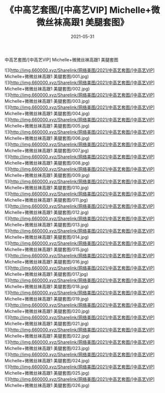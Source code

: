 ﻿---
layout: post
title:  《中高艺套图/[中高艺VIP] Michelle+微微丝袜高跟1 美腿套图》
date:   2021-05-31
img: http://img.660000.xyz/Sharelink/网络美图/2021/中高艺套图/[中高艺VIP] Michelle+微微丝袜高跟1 美腿套图/000.jpg
categories: [美女, 清纯, 唯美]
---

中高艺套图/[中高艺VIP] Michelle+微微丝袜高跟1 美腿套图

 ![](http://img.660000.xyz/Sharelink/网络美图/2021/中高艺套图/[中高艺VIP] Michelle+微微丝袜高跟1 美腿套图/001.jpg) <br>![](http://img.660000.xyz/Sharelink/网络美图/2021/中高艺套图/[中高艺VIP] Michelle+微微丝袜高跟1 美腿套图/002.jpg) <br>![](http://img.660000.xyz/Sharelink/网络美图/2021/中高艺套图/[中高艺VIP] Michelle+微微丝袜高跟1 美腿套图/003.jpg) <br>![](http://img.660000.xyz/Sharelink/网络美图/2021/中高艺套图/[中高艺VIP] Michelle+微微丝袜高跟1 美腿套图/004.jpg) <br>![](http://img.660000.xyz/Sharelink/网络美图/2021/中高艺套图/[中高艺VIP] Michelle+微微丝袜高跟1 美腿套图/005.jpg) <br>![](http://img.660000.xyz/Sharelink/网络美图/2021/中高艺套图/[中高艺VIP] Michelle+微微丝袜高跟1 美腿套图/006.jpg) <br>![](http://img.660000.xyz/Sharelink/网络美图/2021/中高艺套图/[中高艺VIP] Michelle+微微丝袜高跟1 美腿套图/007.jpg) <br>![](http://img.660000.xyz/Sharelink/网络美图/2021/中高艺套图/[中高艺VIP] Michelle+微微丝袜高跟1 美腿套图/008.jpg) <br>![](http://img.660000.xyz/Sharelink/网络美图/2021/中高艺套图/[中高艺VIP] Michelle+微微丝袜高跟1 美腿套图/009.jpg) <br>![](http://img.660000.xyz/Sharelink/网络美图/2021/中高艺套图/[中高艺VIP] Michelle+微微丝袜高跟1 美腿套图/010.jpg) <br>![](http://img.660000.xyz/Sharelink/网络美图/2021/中高艺套图/[中高艺VIP] Michelle+微微丝袜高跟1 美腿套图/011.jpg) <br>![](http://img.660000.xyz/Sharelink/网络美图/2021/中高艺套图/[中高艺VIP] Michelle+微微丝袜高跟1 美腿套图/012.jpg) <br>![](http://img.660000.xyz/Sharelink/网络美图/2021/中高艺套图/[中高艺VIP] Michelle+微微丝袜高跟1 美腿套图/013.jpg) <br>![](http://img.660000.xyz/Sharelink/网络美图/2021/中高艺套图/[中高艺VIP] Michelle+微微丝袜高跟1 美腿套图/014.jpg) <br>![](http://img.660000.xyz/Sharelink/网络美图/2021/中高艺套图/[中高艺VIP] Michelle+微微丝袜高跟1 美腿套图/015.jpg) <br>![](http://img.660000.xyz/Sharelink/网络美图/2021/中高艺套图/[中高艺VIP] Michelle+微微丝袜高跟1 美腿套图/016.jpg) <br>![](http://img.660000.xyz/Sharelink/网络美图/2021/中高艺套图/[中高艺VIP] Michelle+微微丝袜高跟1 美腿套图/017.jpg) <br>![](http://img.660000.xyz/Sharelink/网络美图/2021/中高艺套图/[中高艺VIP] Michelle+微微丝袜高跟1 美腿套图/018.jpg) <br>![](http://img.660000.xyz/Sharelink/网络美图/2021/中高艺套图/[中高艺VIP] Michelle+微微丝袜高跟1 美腿套图/019.jpg) <br>![](http://img.660000.xyz/Sharelink/网络美图/2021/中高艺套图/[中高艺VIP] Michelle+微微丝袜高跟1 美腿套图/020.jpg) <br>![](http://img.660000.xyz/Sharelink/网络美图/2021/中高艺套图/[中高艺VIP] Michelle+微微丝袜高跟1 美腿套图/021.jpg) <br>![](http://img.660000.xyz/Sharelink/网络美图/2021/中高艺套图/[中高艺VIP] Michelle+微微丝袜高跟1 美腿套图/022.jpg) <br>![](http://img.660000.xyz/Sharelink/网络美图/2021/中高艺套图/[中高艺VIP] Michelle+微微丝袜高跟1 美腿套图/023.jpg) <br>![](http://img.660000.xyz/Sharelink/网络美图/2021/中高艺套图/[中高艺VIP] Michelle+微微丝袜高跟1 美腿套图/024.jpg) <br>![](http://img.660000.xyz/Sharelink/网络美图/2021/中高艺套图/[中高艺VIP] Michelle+微微丝袜高跟1 美腿套图/025.jpg) <br>![](http://img.660000.xyz/Sharelink/网络美图/2021/中高艺套图/[中高艺VIP] Michelle+微微丝袜高跟1 美腿套图/026.jpg) <br>